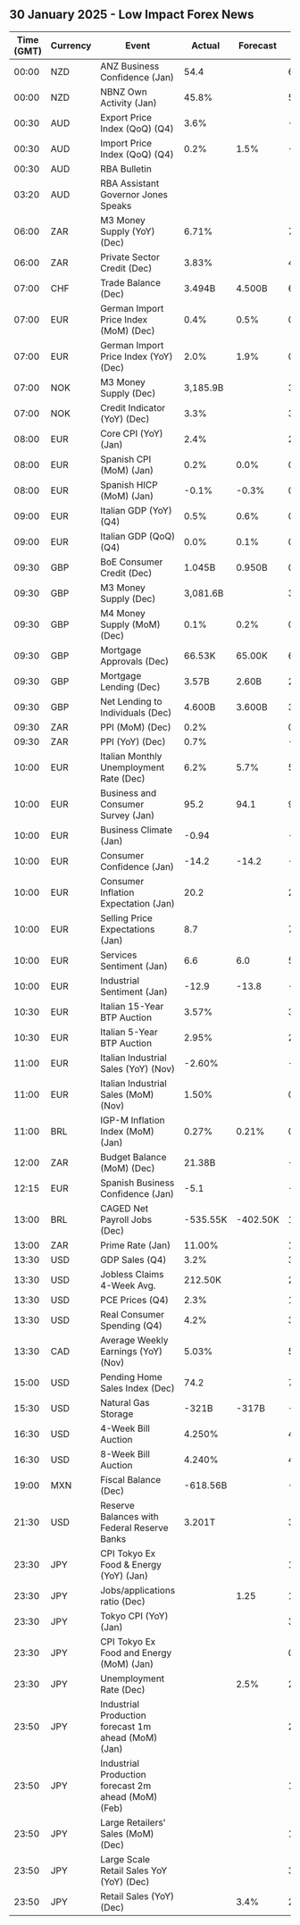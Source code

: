 ## 30 January 2025 - Low Impact Forex News

| Time (GMT) | Currency | Event | Actual | Forecast | Previous |
|------|----------|-------|--------|----------|----------|
| 00:00 | NZD | ANZ Business Confidence (Jan) | 54.4 |  | 62.3 |
| 00:00 | NZD | NBNZ Own Activity (Jan) | 45.8% |  | 50.3% |
| 00:30 | AUD | Export Price Index (QoQ) (Q4) | 3.6% |  | -4.3% |
| 00:30 | AUD | Import Price Index (QoQ) (Q4) | 0.2% | 1.5% | -1.4% |
| 00:30 | AUD | RBA Bulletin |  |  |  |
| 03:20 | AUD | RBA Assistant Governor Jones Speaks |  |  |  |
| 06:00 | ZAR | M3 Money Supply (YoY) (Dec) | 6.71% |  | 7.77% |
| 06:00 | ZAR | Private Sector Credit (Dec) | 3.83% |  | 4.16% |
| 07:00 | CHF | Trade Balance (Dec) | 3.494B | 4.500B | 6.111B |
| 07:00 | EUR | German Import Price Index (MoM) (Dec) | 0.4% | 0.5% | 0.9% |
| 07:00 | EUR | German Import Price Index (YoY) (Dec) | 2.0% | 1.9% | 0.6% |
| 07:00 | NOK | M3 Money Supply (Dec) | 3,185.9B |  | 3,267.0B |
| 07:00 | NOK | Credit Indicator (YoY) (Dec) | 3.3% |  | 3.6% |
| 08:00 | EUR | Core CPI (YoY) (Jan) | 2.4% |  | 2.6% |
| 08:00 | EUR | Spanish CPI (MoM) (Jan) | 0.2% | 0.0% | 0.5% |
| 08:00 | EUR | Spanish HICP (MoM) (Jan) | -0.1% | -0.3% | 0.4% |
| 09:00 | EUR | Italian GDP (YoY) (Q4) | 0.5% | 0.6% | 0.4% |
| 09:00 | EUR | Italian GDP (QoQ) (Q4) | 0.0% | 0.1% | 0.0% |
| 09:30 | GBP | BoE Consumer Credit (Dec) | 1.045B | 0.950B | 0.905B |
| 09:30 | GBP | M3 Money Supply (Dec) | 3,081.6B |  | 3,078.0B |
| 09:30 | GBP | M4 Money Supply (MoM) (Dec) | 0.1% | 0.2% | 0.0% |
| 09:30 | GBP | Mortgage Approvals (Dec) | 66.53K | 65.00K | 66.06K |
| 09:30 | GBP | Mortgage Lending (Dec) | 3.57B | 2.60B | 2.55B |
| 09:30 | GBP | Net Lending to Individuals (Dec) | 4.600B | 3.600B | 3.400B |
| 09:30 | ZAR | PPI (MoM) (Dec) | 0.2% |  | 0.0% |
| 09:30 | ZAR | PPI (YoY) (Dec) | 0.7% |  | -0.1% |
| 10:00 | EUR | Italian Monthly Unemployment Rate (Dec) | 6.2% | 5.7% | 5.9% |
| 10:00 | EUR | Business and Consumer Survey (Jan) | 95.2 | 94.1 | 93.7 |
| 10:00 | EUR | Business Climate (Jan) | -0.94 |  | -0.91 |
| 10:00 | EUR | Consumer Confidence (Jan) | -14.2 | -14.2 | -14.5 |
| 10:00 | EUR | Consumer Inflation Expectation (Jan) | 20.2 |  | 21.2 |
| 10:00 | EUR | Selling Price Expectations (Jan) | 8.7 |  | 7.5 |
| 10:00 | EUR | Services Sentiment (Jan) | 6.6 | 6.0 | 5.7 |
| 10:00 | EUR | Industrial Sentiment (Jan) | -12.9 | -13.8 | -14.1 |
| 10:30 | EUR | Italian 15-Year BTP Auction | 3.57% |  | 3.19% |
| 10:30 | EUR | Italian 5-Year BTP Auction | 2.95% |  | 2.79% |
| 11:00 | EUR | Italian Industrial Sales (YoY) (Nov) | -2.60% |  | -5.10% |
| 11:00 | EUR | Italian Industrial Sales (MoM) (Nov) | 1.50% |  | 0.60% |
| 11:00 | BRL | IGP-M Inflation Index (MoM) (Jan) | 0.27% | 0.21% | 0.94% |
| 12:00 | ZAR | Budget Balance (MoM) (Dec) | 21.38B |  | -4.46B |
| 12:15 | EUR | Spanish Business Confidence (Jan) | -5.1 |  | -4.5 |
| 13:00 | BRL | CAGED Net Payroll Jobs (Dec) | -535.55K | -402.50K | 106.63K |
| 13:00 | ZAR | Prime Rate (Jan) | 11.00% |  | 11.25% |
| 13:30 | USD | GDP Sales (Q4) | 3.2% |  | 3.3% |
| 13:30 | USD | Jobless Claims 4-Week Avg. | 212.50K |  | 213.50K |
| 13:30 | USD | PCE Prices (Q4) | 2.3% |  | 1.5% |
| 13:30 | USD | Real Consumer Spending (Q4) | 4.2% |  | 3.7% |
| 13:30 | CAD | Average Weekly Earnings (YoY) (Nov) | 5.03% |  | 5.24% |
| 15:00 | USD | Pending Home Sales Index (Dec) | 74.2 |  | 78.5 |
| 15:30 | USD | Natural Gas Storage | -321B | -317B | -223B |
| 16:30 | USD | 4-Week Bill Auction | 4.250% |  | 4.265% |
| 16:30 | USD | 8-Week Bill Auction | 4.240% |  | 4.250% |
| 19:00 | MXN | Fiscal Balance (Dec) | -618.56B |  | -110.23B |
| 21:30 | USD | Reserve Balances with Federal Reserve Banks | 3.201T |  | 3.331T |
| 23:30 | JPY | CPI Tokyo Ex Food & Energy (YoY) (Jan) |  |  | 1.1% |
| 23:30 | JPY | Jobs/applications ratio (Dec) |  | 1.25 | 1.25 |
| 23:30 | JPY | Tokyo CPI (YoY) (Jan) |  |  | 3.0% |
| 23:30 | JPY | CPI Tokyo Ex Food and Energy (MoM) (Jan) |  |  | 0.0% |
| 23:30 | JPY | Unemployment Rate (Dec) |  | 2.5% | 2.5% |
| 23:50 | JPY | Industrial Production forecast 1m ahead (MoM) (Jan) |  |  | 2.1% |
| 23:50 | JPY | Industrial Production forecast 2m ahead (MoM) (Feb) |  |  | 1.3% |
| 23:50 | JPY | Large Retailers' Sales (MoM) (Dec) |  |  | 1.8% |
| 23:50 | JPY | Large Scale Retail Sales YoY (YoY) (Dec) |  |  | 3.0% |
| 23:50 | JPY | Retail Sales (YoY) (Dec) |  | 3.4% | 2.8% |
